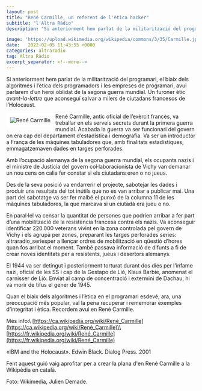 ```yaml
---
layout: post
title: "René Carmille, un referent de l'ètica hacker"
subtitle: "l'Altra Ràdio"
description: "Si anteriorment hem parlat de la militarització del programari, el biaix dels algoritmes i l’ètica dels programadors i les empreses de programari, avui parlarem d’un heroi oblidat de la segona guerra mundial. Un furoner ètic avant-la-lettre que aconseguí salvar a milers de ciutadans francesos de l’Holocaust."

image: 'https://upload.wikimedia.org/wikipedia/commons/3/35/Carmille.jpg'
date:   2022-02-05 11:43:55 +0000
categories: altraradio
tag: Altra Ràdio
excerpt_separator: <!--more-->
---
```


Si anteriorment hem parlat de la militarització del programari, el biaix dels algoritmes i l’ètica dels programadors i les empreses de programari, avui parlarem d’un heroi oblidat de la segona guerra mundial. Un furoner ètic *avant-la-lettre* que aconseguí salvar a milers de ciutadans francesos de l’Holocaust.
<!--more-->

<img align="left" style="border:10px solid white;" alt="René Carmille" src="https://upload.wikimedia.org/wikipedia/commons/3/35/Carmille.jpg">
René Carmille, antic oficial de l’exèrcit francès, va treballar en els serveis secrets durant la primera guerra mundial. Acabada la guerra va ser funcionari del govern on era cap del departament d’estadística i demografia. Va ser un introductor a França de les màquines tabuladores que, amb finalitats estadístiques, emmagatzemaven dades en targes perforades. 

Amb l’ocupació alemanya de la segona guerra mundial, els ocupants nazis i el ministre de Justícia del govern col·laboracionista de Vichy van demanar un nou cens on calia fer constar si els ciutadans eren o no jueus. 

Des de la seva posició va endarrerir el projecte, sabotejar les dades i produir uns resultats del tot inútils que no es van arribar a publicar mai. Una part del sabotatge va ser fer malbé el punxó de la columna 11 de les màquines tabuladores, la que marcava si un ciutadà era jueu o no. 

En paral·lel va censar la quantitat de persones que podrien arribar a fer part d’una mobilització de la resistència francesa contra els nazis. Va aconseguir identificar 220.000 veterans vivint en la zona controlada pel govern de Vichy i els agrupà per zones, preparant les targes perforades series: altraradio_seriesper a llençar ordres de mobilització en qüestió d’hores quan fos arribat el moment. També passava informació de difunts a fi de crear noves identitats per a resistents, jueus i desertors alemanys. 

El 1944 va ser detingut i posteriorment torturat durant dos dies per l’infame nazi, oficial de les SS i cap de la Gestapo de Lió, Klaus Barbie, anomenat el carnisser de Lió. Enviat al camp de concentració i extermini de Dachau, hi va morir de tifus el gener de 1945.

Quan el biaix dels algoritmes i l’ètica en el programari esdevé, ara, una preocupació més popular, val la pena recuperar i rememorar exemples d’integritat i ètica. Recordem avui en René Carmille.




Més info:\\
[https://ca.wikipedia.org/wiki/René_Carmille](https://ca.wikipedia.org/wiki/René_Carmille)\\
[https://fr.wikipedia.org/wiki/René_Carmille](https://fr.wikipedia.org/wiki/René_Carmille)

«IBM and the Holocaust». Edwin Black. Dialog Press. 2001

Fent aquest guió vaig aprofitar per a crear la plana d'en René Carmille a la Wikipèdia en català.

Foto: Wikimedia, Julien Demade.

